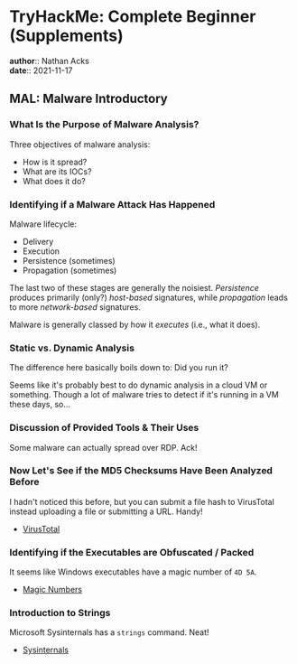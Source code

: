 # TryHackMe: Complete Beginner (Supplements)

**author**:: Nathan Acks  
**date**:: 2021-11-17

## MAL: Malware Introductory

### What Is the Purpose of Malware Analysis?

Three objectives of malware analysis:

* How is it spread?
* What are its IOCs?
* What does it do?

### Identifying if a Malware Attack Has Happened

Malware lifecycle:

* Delivery
* Execution
* Persistence (sometimes)
* Propagation (sometimes)

The last two of these stages are generally the noisiest. *Persistence* produces primarily (only?) *host-based* signatures, while *propagation* leads to more *network-based* signatures.

Malware is generally classed by how it *executes* (i.e., what it does).

### Static vs. Dynamic Analysis

The difference here basically boils down to: Did you run it?

Seems like it's probably best to do dynamic analysis in a cloud VM or something. Though a lot of malware tries to detect if it's running in a VM these days, so…

### Discussion of Provided Tools & Their Uses

Some malware can actually spread over RDP. Ack!

### Now Let's See if the MD5 Checksums Have Been Analyzed Before

I hadn't noticed this before, but you can submit a file hash to VirusTotal instead uploading a file or submitting a URL. Handy!

* [VirusTotal](https://www.virustotal.com)

### Identifying if the Executables are Obfuscated / Packed

It seems like Windows executables have a magic number of `4D 5A`.

* [Magic Numbers](../notes/magic-numbers.md)

### Introduction to Strings

Microsoft Sysinternals has a `strings` command. Neat!

* [Sysinternals](https://docs.microsoft.com/en-us/sysinternals/)
